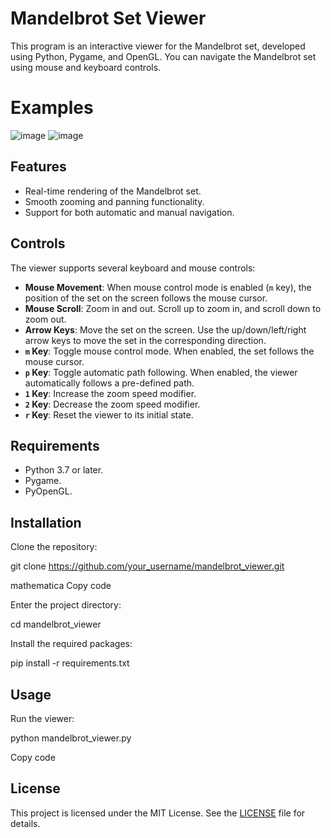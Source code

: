 # Mandelbrot Set Viewer

This program is an interactive viewer for the Mandelbrot set, developed using Python, Pygame, and OpenGL. You can navigate the Mandelbrot set using mouse and keyboard controls.

# Examples 

![image](https://github.com/liviuxyz-ctrl/ProiectGUI/assets/70070368/d4d14d51-d324-4ee8-bba8-9aaf83ab7354)
![image](https://github.com/liviuxyz-ctrl/ProiectGUI/assets/70070368/79e875c8-79d2-44a1-8c83-6621fd5f9fd2)


## Features

- Real-time rendering of the Mandelbrot set.
- Smooth zooming and panning functionality.
- Support for both automatic and manual navigation.

## Controls

The viewer supports several keyboard and mouse controls:

- **Mouse Movement**: When mouse control mode is enabled (`m` key), the position of the set on the screen follows the mouse cursor.
- **Mouse Scroll**: Zoom in and out. Scroll up to zoom in, and scroll down to zoom out.
- **Arrow Keys**: Move the set on the screen. Use the up/down/left/right arrow keys to move the set in the corresponding direction.
- **`m` Key**: Toggle mouse control mode. When enabled, the set follows the mouse cursor.
- **`p` Key**: Toggle automatic path following. When enabled, the viewer automatically follows a pre-defined path.
- **`1` Key**: Increase the zoom speed modifier.
- **`2` Key**: Decrease the zoom speed modifier.
- **`r` Key**: Reset the viewer to its initial state.

## Requirements

- Python 3.7 or later.
- Pygame.
- PyOpenGL.

## Installation

Clone the repository:

git clone https://github.com/your_username/mandelbrot_viewer.git

mathematica
Copy code

Enter the project directory:

cd mandelbrot_viewer

Install the required packages:

pip install -r requirements.txt



## Usage

Run the viewer:

python mandelbrot_viewer.py

Copy code

## License

This project is licensed under the MIT License. See the [LICENSE](LICENSE) file for details.

